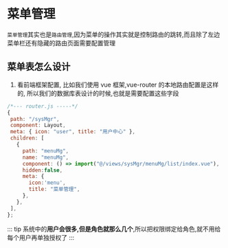 # 菜单管理

`菜单管理`其实也是`路由管理`,因为菜单的操作其实就是控制路由的跳转,而且除了左边菜单栏还有隐藏的路由页面需要配置管理

## 菜单表怎么设计

1. 看前端框架配置, 比如我们使用 vue 框架,vue-router 的本地路由配置是这样的,
   所以我们的数据库表设计的时候,也就是需要配置这些字段

```js
/*--- router.js -----*/
{
 path: "/sysMgr",
 component: Layout,
 meta: { icon: "user", title: "用户中心" },
 children: [
   {
     path: "menuMg",
     name: "menuMg",
     component: () => import("@/views/sysMgr/menuMg/list/index.vue"),
     hidden:false,
     meta: {
       icon:'menu',
       title: "菜单管理",
     },
   },
 ],
};

```

::: tip
系统中的**用户会很多,但是角色就那么几个**,所以把权限绑定给角色,就不用给每个用户再单独授权了
:::

